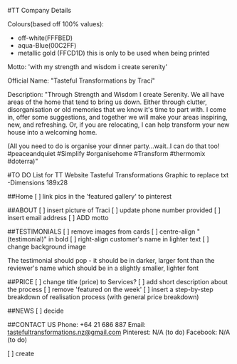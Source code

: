 #TT Company Details

Colours(based off 100% values):
- off-white(FFFBED)
- aqua-Blue(00C2FF)
-  metallic gold (FFCD1D) this is only to be used when being printed

Motto: 'with my strength and wisdom i create serenity'

Official Name: "Tasteful Transformations by Traci"

Description: "Through Strength and Wisdom I create Serenity.  We all have areas of the home that tend to bring us down.  Either through clutter, disorganisation or old memories that we know it's time to part with. I come in, offer some suggestions, and together we will make your areas inspiring, new, and refreshing. Or, if you are relocating, I can help transform your new house into a welcoming home.

(All you need to do is organise your dinner party...wait..I can do that too! #peaceandquiet #Simplify #organisehome #Transform #thermomix #doterra)"

#TO DO List for TT Website
Tasteful Transformations Graphic to replace txt
  -Dimensions 189x28

##Home
 [ ] link pics in the 'featured gallery' to pinterest


##ABOUT
 [ ] insert picture of Traci
 [ ] update phone number provided
 [ ] insert email address
 [ ] ADD motto

##TESTIMONIALS
 [ ] remove images from cards
 [ ] centre-align "(testimonial)" in bold
 [ ] right-align customer's name in lighter text
 [ ] change background image

The testimonial should pop - it should be in darker, larger font than the reviewer's name which should be in a slightly smaller, lighter font

##PRICE
 [ ] change title (price) to Services?
 [ ] add short description about the process
 [ ] remove 'featured on the week'
 [ ] insert a step-by-step breakdown of realisation process (with general price breakdown)


##NEWS
 [ ] decide


##CONTACT US
Phone:  +64 21 686 887
Email: tastefultransformations.nz@gmail.com
Pinterest: N/A (to do)
Facebook: N/A (to do)

 [ ] create
